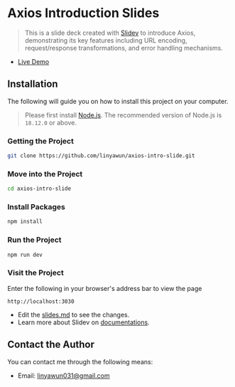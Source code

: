 # Axios Introduction Slides

> This is a slide deck created with [Slidev](https://github.com/slidevjs/slidev) to introduce Axios, demonstrating its key features including URL encoding, request/response transformations, and error handling mechanisms.

- [Live Demo]()

## Installation
The following will guide you on how to install this project on your computer.
> Please first install [Node.js](https://nodejs.org/en/download). The recommended version of Node.js is `18.12.0` or above.
### Getting the Project
```bash
git clone https://github.com/linyawun/axios-intro-slide.git
```
### Move into the Project
```bash
cd axios-intro-slide
```
### Install Packages
```bash
npm install
```
### Run the Project
```bash
npm run dev
```
### Visit the Project
Enter the following in your browser's address bar to view the page
```
http://localhost:3030
```

- Edit the [slides.md](./slides.md) to see the changes.
- Learn more about Slidev on [documentations](https://sli.dev/).

## Contact the Author
You can contact me through the following means:
- Email: linyawun031@gmail.com


